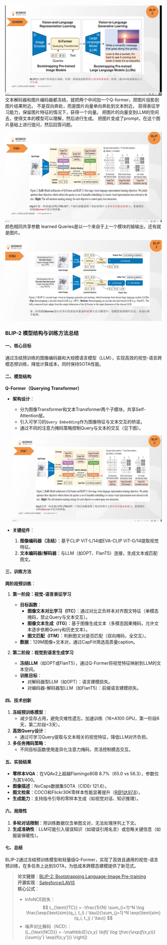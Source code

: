 ![alt text](image-3.png)
文本解码器和图片编码器都冻结，就把两个中间加一个Q-former，把图片投影到图片结果附近。
不是双向奔赴，而是图片向量单向奔赴到文本附近。
获得表征学习能力，保留图片特征的情况下，获得一个向量。
把图片的向量变到LLM的空间去，使得文本的模型可以理解，然后进行生成。
把图片变成了prompt，在这个图片基础上进行提问，然后回答问题。

![alt text](image-4.png)
颜色相同共享参数
learned Queries是以一个来自于上一个模块的输输出，还有就是图片。

![alt text](image-5.png)
### BLIP-2 模型结构与训练方法总结

#### **一、核心目标**
通过冻结预训练的图像编码器和大规模语言模型（LLM），实现高效的视觉-语言跨模态预训练，降低计算成本，同时保持SOTA性能。


#### **二、模型结构**
**Q-Former（Querying Transformer）**  
- **架构设计**：  
  - 分为图像Transformer和文本Transformer两个子模块，共享Self-Attention层。  
  - 引入可学习的`Query Embedding`作为图像特征与文本交互的桥梁。  
  - 通过不同的注意力掩码策略控制Query与文本的交互（见下图）。

  ![alt text](image-4.png)


- **关键组件**：  
  1. **图像编码器（冻结）**：基于CLIP ViT-L/14或EVA-CLIP ViT-G/14提取视觉特征。  
  2. **文本编码器/解码器**：与LLM（如OPT、FlanT5）连接，生成文本或匹配图文。  


#### **三、训练方法**
**两阶段预训练**：

1. **第一阶段：视觉-语言表征学习**  
   - **目标函数**：  
     - **图像文本对比学习（ITC）**：通过对比正负样本对齐图文特征（单模态掩码，禁止Query与文本交互）。  
     - **图像文本生成（ITG）**：基于图像生成文本（多模态因果掩码，允许文本逐步依赖Query和历史文本）。  
     - **图文匹配（ITM）**：判断图文对是否匹配（双向掩码，全交互）。  
   - **数据**：129M图像+文本对，通过CapFilt筛选高质量caption。  

2. **第二阶段：视觉到语言生成学习**  
   - **冻结LLM**（如OPT或FlanT5），通过Q-Former将视觉特征映射到LLM的文本空间。  
   - **训练目标**：  
     - 对解码器型LLM（如OPT）：语言建模损失。  
     - 对编码器-解码器型LLM（如FlanT5）：前缀语言建模损失。  


#### **四、技术创新**
1. **冻结预训练模型**：  
   - 减少显存占用，避免灾难性遗忘，加速训练（16×A100 GPU，第一阶段6天，第二阶段<3天）。  
2. **高效Query设计**：  
   - 通过可学习Query提取与文本相关的视觉特征，降低LLM对齐负担。  
3. **多任务掩码策略**：  
   - 不同目标函数使用差异化注意力掩码，灵活控制模态交互。  


#### **五、实验结果**
- **零样本VQA**：在VQAv2上超越Flamingo80B 8.7%（65.0 vs 56.3），参数仅为其1/400。  
- **图像描述**：NoCaps数据集SOTA（CIDEr 121.6）。  
- **图文检索**：COCO和Flickr30K零样本性能显著提升（R@1达97.6）。  
- **生成能力**：支持指令引导的零样本生成（如视觉对话、知识推理）。  


#### **六、局限性**
1. **多轮对话限制**：预训练数据仅含单图文对，无法处理序列上下文。  
2. **生成准确性**：LLM可能引入错误知识（如错误引用名言）或忽略关键信息（如服装保暖性）。  


#### **七、总结**
BLIP-2通过冻结预训练模型和轻量级Q-Former，实现了高效且通用的视觉-语言预训练，在多任务上达到SOTA，为低成本跨模态建模提供了新范式。
> **论文链接**：[BLIP-2: Bootstrapping Language-Image Pre-training](https://arxiv.org/abs/2301.12597)  
> **开源实现**：[Salesforce/LAVIS](https://github.com/salesforce/LAVIS)  
> **核心公式**：  
> - InfoNCE损失：  
  $$
   L_{\text{ITC}} = -\frac{1}{N} \sum_{i=1}^N \log \frac{\exp(\text{sim}(q_i, t_i) / \tau)}{\sum_{j=1}^N \exp(\text{sim}(q_i, t_j) / \tau)}
  $$
> - 噪声对比解码（NCD）：  
   \(L_{\text{NCD}} = -\mathbb{E}_{x,y} \left[ \log \frac{\exp(f(x,y))}{\sum_{y'} \exp(f(x,y'))} \right]\)


